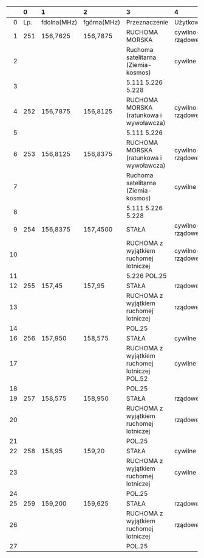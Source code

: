 |    | 0   | 1           | 2           | 3                                             | 4               |
|---:|:----|:------------|:------------|:----------------------------------------------|:----------------|
|  0 | Lp. | fdolna(MHz) | fgórna(MHz) | Przeznaczenie                                 | Użytkowanie     |
|  1 | 251 | 156,7625    | 156,7875    | RUCHOMA MORSKA                                | cywilno-rządowe |
|  2 |     |             |             | Ruchoma satelitarna (Ziemia-kosmos)           | cywilne         |
|  3 |     |             |             | 5.111 5.226 5.228                             |                 |
|  4 | 252 | 156,7875    | 156,8125    | RUCHOMA MORSKA (ratunkowa i wywoławcza)       | cywilno-rządowe |
|  5 |     |             |             | 5.111 5.226                                   |                 |
|  6 | 253 | 156,8125    | 156,8375    | RUCHOMA MORSKA (ratunkowa i wywoławcza)       | cywilno-rządowe |
|  7 |     |             |             | Ruchoma satelitarna (Ziemia-kosmos)           | cywilne         |
|  8 |     |             |             | 5.111 5.226 5.228                             |                 |
|  9 | 254 | 156,8375    | 157,4500    | STAŁA                                         | cywilno-rządowe |
| 10 |     |             |             | RUCHOMA z wyjątkiem ruchomej lotniczej        | cywilno-rządowe |
| 11 |     |             |             | 5.226 POL.25                                  |                 |
| 12 | 255 | 157,45      | 157,95      | STAŁA                                         | rządowe         |
| 13 |     |             |             | RUCHOMA z wyjątkiem ruchomej lotniczej        | rządowe         |
| 14 |     |             |             | POL.25                                        |                 |
| 16 | 256 | 157,950     | 158,575     | STAŁA                                         | cywilne         |
| 17 |     |             |             | RUCHOMA z wyjątkiem ruchomej lotniczej POL.52 | cywilne         |
| 18 |     |             |             | POL.25                                        |                 |
| 19 | 257 | 158,575     | 158,950     | STAŁA                                         | rządowe         |
| 20 |     |             |             | RUCHOMA z wyjątkiem ruchomej lotniczej        | rządowe         |
| 21 |     |             |             | POL.25                                        |                 |
| 22 | 258 | 158,95      | 159,20      | STAŁA                                         | cywilne         |
| 23 |     |             |             | RUCHOMA z wyjątkiem ruchomej lotniczej        | cywilne         |
| 24 |     |             |             | POL.25                                        |                 |
| 25 | 259 | 159,200     | 159,625     | STAŁA                                         | rządowe         |
| 26 |     |             |             | RUCHOMA z wyjątkiem ruchomej lotniczej        | rządowe         |
| 27 |     |             |             | POL.25                                        |                 |